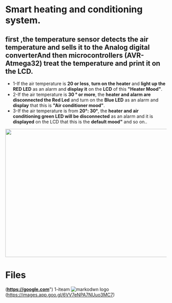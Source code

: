 # Smart heating and conditioning system.
## first ,the **temperature sensor** detects the air temperature and sells it to the **Analog digital converterAnd** then microcontrollers (AVR-Atmega32) treat the temperature and print it on the **LCD**.
* 1-If the air temperature is **20 or less**, **turn on the heater** and **light up the RED LED** as an alarm and **display it** on the **LCD** of this 
**"Heater Mood"**.
* 2-If the air temperature is **30 ° or more**, the **heater and alarm are disconnected the Red Led** and turn on the **Blue LED** as an alarm and **display** that this is
**"Air conditioner mood"**.
* 3-If the air temperature is from **20°: 30°**, the **heater and air conditioning green LED will be disconnected** as an alarm and it is **displayed** on the LCD that this is the **default mood"** and so on..

<img src="https://media.giphy.com/media/W4PYUn8FnTkD1tYOSS/giphy.gif" width="720" height="400" />


# Files
(**https://google.com**")
   1-iteam
![markodwn logo](https://images.app.goo.gl/6VV7eNPA7NUuo3MC7)(https://images.app.goo.gl/6VV7eNPA7NUuo3MC7)
